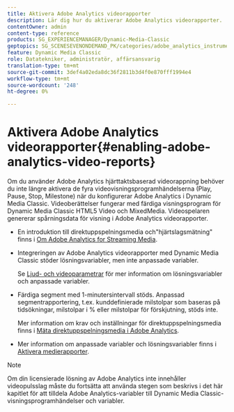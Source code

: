 ```yaml
---
title: Aktivera Adobe Analytics videorapporter
description: Lär dig hur du aktiverar Adobe Analytics videorapporter.
contentOwner: admin
content-type: reference
products: SG_EXPERIENCEMANAGER/Dynamic-Media-Classic
geptopics: SG_SCENESEVENONDEMAND_PK/categories/adobe_analytics_instrumentation_kit
feature: Dynamic Media Classic
role: Datatekniker, administratör, affärsansvarig
translation-type: tm+mt
source-git-commit: 3def4a02eda8dc36f2811b3d4f0e870fff1994e4
workflow-type: tm+mt
source-wordcount: '248'
ht-degree: 0%

---
```



# Aktivera Adobe Analytics videorapporter{#enabling-adobe-analytics-video-reports}

Om du använder Adobe Analytics hjärttaktsbaserad videorappning behöver du inte längre aktivera de fyra videovisningsprogramhändelserna (Play, Pause, Stop, Milestone) när du konfigurerar Adobe Analytics i Dynamic Media Classic. Videoberättelser fungerar med färdiga visningsprogram för Dynamic Media Classic HTML5 Video och MixedMedia. Videospelaren genererar spårningsdata för visning i Adobe Analytics videorapporter.

* En introduktion till direktuppspelningsmedia och&quot;hjärtslagsmätning&quot; finns i [Om Adobe Analytics for Streaming Media](https://experienceleague.adobe.com/docs/media-analytics/using/media-overview.html#about-adobe-analytics-for-streaming-media).

* Integreringen av Adobe Analytics videorapporter med Dynamic Media Classic stöder lösningsvariabler, men inte anpassade variabler.

   Se [Ljud- och videoparametrar](https://experienceleague.adobe.com/docs/media-analytics/using/metrics-and-metadata/audio-video-parameters.html#metrics-and-metadata) för mer information om lösningsvariabler och anpassade variabler.

* Färdiga segment med 1-minutersintervall stöds. Anpassad segmentrapportering, t.ex. kunddefinierade milstolpar som baseras på tidsökningar, milstolpar i % eller milstolpar för förskjutning, stöds inte.

   Mer information om krav och inställningar för direktuppspelningsmedia finns i [Mäta direktuppspelningsmedia i Adobe Analytics](https://experienceleague.adobe.com/docs/media-analytics/using/media-overview.html).

* Mer information om anpassade variabler och lösningsvariabler finns i [Aktivera medierapporter](https://experienceleague.adobe.com/docs/media-analytics/using/media-reports/media-reports-enable.html?lang=en#media-reports).

>[!NOTE]
>
>Om din licensierade lösning av Adobe Analytics inte innehåller videopulsslag måste du fortsätta att använda stegen som beskrivs i det här kapitlet för att tilldela Adobe Analytics-variabler till Dynamic Media Classic-visningsprogramhändelser och variabler.

